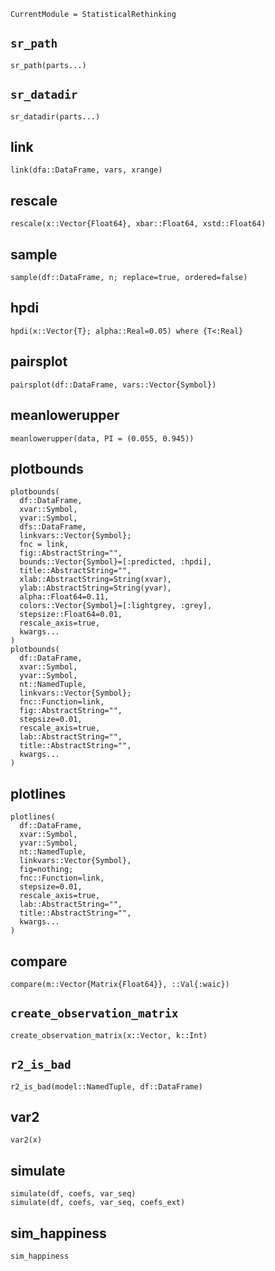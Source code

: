 ```@meta
CurrentModule = StatisticalRethinking
```

## `sr_path`
```@docs
sr_path(parts...)
```

## `sr_datadir`
```@docs
sr_datadir(parts...)
```

## link
```@docs
link(dfa::DataFrame, vars, xrange)
```

## rescale
```@docs
rescale(x::Vector{Float64}, xbar::Float64, xstd::Float64)
```

## sample
```@docs
sample(df::DataFrame, n; replace=true, ordered=false)
```

## hpdi
```@docs
hpdi(x::Vector{T}; alpha::Real=0.05) where {T<:Real}
```

## pairsplot
```@docs
pairsplot(df::DataFrame, vars::Vector{Symbol})
```

## meanlowerupper
```@docs
meanlowerupper(data, PI = (0.055, 0.945))
```

## plotbounds
```@docs
plotbounds(
  df::DataFrame,
  xvar::Symbol,
  yvar::Symbol,
  dfs::DataFrame,
  linkvars::Vector{Symbol};
  fnc = link,
  fig::AbstractString="",
  bounds::Vector{Symbol}=[:predicted, :hpdi],
  title::AbstractString="",
  xlab::AbstractString=String(xvar),
  ylab::AbstractString=String(yvar),
  alpha::Float64=0.11,
  colors::Vector{Symbol}=[:lightgrey, :grey],
  stepsize::Float64=0.01,
  rescale_axis=true,
  kwargs...
)
plotbounds(
  df::DataFrame,
  xvar::Symbol,
  yvar::Symbol,
  nt::NamedTuple,
  linkvars::Vector{Symbol};
  fnc::Function=link,
  fig::AbstractString="",
  stepsize=0.01,
  rescale_axis=true,
  lab::AbstractString="",
  title::AbstractString="",
  kwargs...
)
```

## plotlines
```@docs
plotlines(
  df::DataFrame,
  xvar::Symbol,
  yvar::Symbol,
  nt::NamedTuple,
  linkvars::Vector{Symbol},
  fig=nothing;
  fnc::Function=link,
  stepsize=0.01,
  rescale_axis=true,
  lab::AbstractString="",
  title::AbstractString="",
  kwargs...
)
```

## compare
```@docs
compare(m::Vector{Matrix{Float64}}, ::Val{:waic})
```

## `create_observation_matrix`
```@docs
create_observation_matrix(x::Vector, k::Int)
```

## `r2_is_bad`
```@docs
r2_is_bad(model::NamedTuple, df::DataFrame)
```

## var2
```@docs
var2(x)
```

## simulate
```@docs
simulate(df, coefs, var_seq)
simulate(df, coefs, var_seq, coefs_ext)
```

## sim_happiness
```@docs
sim_happiness
```
